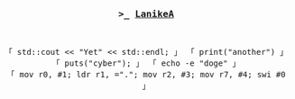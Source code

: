<h3 align="center">
        <samp>&gt;_ <b><a target="_blank" href="http://cerr.cc">LanikeA</a></b>
        </samp>
</h3>
<br>

<p align="center">
        <samp>
          「 std::cout << "Yet" << std::endl; 」
          「 print("another") 」
          「 puts("cyber"); 」
          「 echo -e "doge" 」
      <br>「 mov r0, #1; ldr r1, ="."; mov r2, #3; mov r7, #4; swi #0 」
        </samp>
</p>
